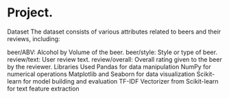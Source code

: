 # Project.

Dataset
The dataset consists of various attributes related to beers and their reviews, including:

beer/ABV: Alcohol by Volume of the beer.
beer/style: Style or type of beer.
review/text: User review text.
review/overall: Overall rating given to the beer by the reviewer.
Libraries Used
Pandas for data manipulation
NumPy for numerical operations
Matplotlib and Seaborn for data visualization
Scikit-learn for model building and evaluation
TF-IDF Vectorizer from Scikit-learn for text feature extraction
